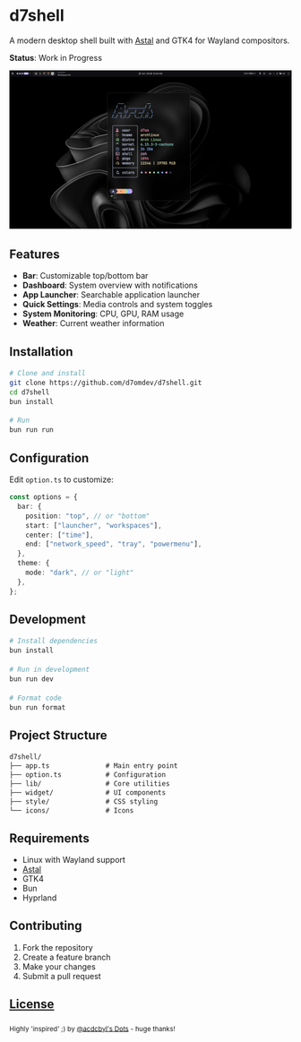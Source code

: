# d7shell

A modern desktop shell built with [Astal](https://aylur.github.io/astal/) and GTK4 for Wayland compositors.

**Status**: Work in Progress

![d7shell](./images/doc.png)

## Features

- **Bar**: Customizable top/bottom bar
- **Dashboard**: System overview with notifications
- **App Launcher**: Searchable application launcher
- **Quick Settings**: Media controls and system toggles
- **System Monitoring**: CPU, GPU, RAM usage
- **Weather**: Current weather information

## Installation

```bash
# Clone and install
git clone https://github.com/d7omdev/d7shell.git
cd d7shell
bun install

# Run
bun run run
```

## Configuration

Edit `option.ts` to customize:

```typescript
const options = {
  bar: {
    position: "top", // or "bottom"
    start: ["launcher", "workspaces"],
    center: ["time"],
    end: ["network_speed", "tray", "powermenu"],
  },
  theme: {
    mode: "dark", // or "light"
  },
};
```

## Development

```bash
# Install dependencies
bun install

# Run in development
bun run dev

# Format code
bun run format
```

## Project Structure

```
d7shell/
├── app.ts              # Main entry point
├── option.ts           # Configuration
├── lib/                # Core utilities
├── widget/             # UI components
├── style/              # CSS styling
└── icons/              # Icons
```

## Requirements

- Linux with Wayland support
- [Astal](https://aylur.github.io/astal/)
- GTK4
- Bun
- Hyprland

## Contributing

1. Fork the repository
2. Create a feature branch
3. Make your changes
4. Submit a pull request

## [License](LICENSE)

<sub>Highly 'inspired' ;) by [@acdcbyl's Dots](https://github.com/acdcbyl/Dotfiles-arch) - huge thanks!</sub>
